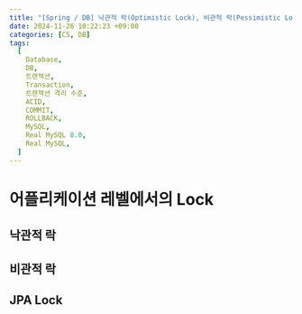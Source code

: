 ```yaml
---
title: "[Spring / DB] 낙관적 락(Optimistic Lock), 비관적 락(Pessimistic Lock)"
date: 2024-11-26 10:22:23 +09:00
categories: [CS, DB]
tags:
  [
    Database,
    DB,
    트랜잭션,
    Transaction,
    트랜잭션 격리 수준,
    ACID,
    COMMIT,
    ROLLBACK,
    MySQL,
    Real MySQL 8.0,
    Real MySQL,
  ]
---
```


# 어플리케이션 레벨에서의 Lock

## 낙관적 락

## 비관적 락

## JPA Lock